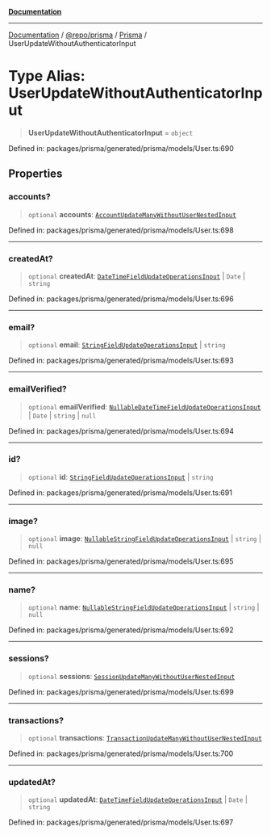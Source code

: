 [**Documentation**](../../../../../README.md)

***

[Documentation](../../../../../README.md) / [@repo/prisma](../../../README.md) / [Prisma](../README.md) / UserUpdateWithoutAuthenticatorInput

# Type Alias: UserUpdateWithoutAuthenticatorInput

> **UserUpdateWithoutAuthenticatorInput** = `object`

Defined in: packages/prisma/generated/prisma/models/User.ts:690

## Properties

### accounts?

> `optional` **accounts**: [`AccountUpdateManyWithoutUserNestedInput`](AccountUpdateManyWithoutUserNestedInput.md)

Defined in: packages/prisma/generated/prisma/models/User.ts:698

***

### createdAt?

> `optional` **createdAt**: [`DateTimeFieldUpdateOperationsInput`](DateTimeFieldUpdateOperationsInput.md) \| `Date` \| `string`

Defined in: packages/prisma/generated/prisma/models/User.ts:696

***

### email?

> `optional` **email**: [`StringFieldUpdateOperationsInput`](StringFieldUpdateOperationsInput.md) \| `string`

Defined in: packages/prisma/generated/prisma/models/User.ts:693

***

### emailVerified?

> `optional` **emailVerified**: [`NullableDateTimeFieldUpdateOperationsInput`](NullableDateTimeFieldUpdateOperationsInput.md) \| `Date` \| `string` \| `null`

Defined in: packages/prisma/generated/prisma/models/User.ts:694

***

### id?

> `optional` **id**: [`StringFieldUpdateOperationsInput`](StringFieldUpdateOperationsInput.md) \| `string`

Defined in: packages/prisma/generated/prisma/models/User.ts:691

***

### image?

> `optional` **image**: [`NullableStringFieldUpdateOperationsInput`](NullableStringFieldUpdateOperationsInput.md) \| `string` \| `null`

Defined in: packages/prisma/generated/prisma/models/User.ts:695

***

### name?

> `optional` **name**: [`NullableStringFieldUpdateOperationsInput`](NullableStringFieldUpdateOperationsInput.md) \| `string` \| `null`

Defined in: packages/prisma/generated/prisma/models/User.ts:692

***

### sessions?

> `optional` **sessions**: [`SessionUpdateManyWithoutUserNestedInput`](SessionUpdateManyWithoutUserNestedInput.md)

Defined in: packages/prisma/generated/prisma/models/User.ts:699

***

### transactions?

> `optional` **transactions**: [`TransactionUpdateManyWithoutUserNestedInput`](TransactionUpdateManyWithoutUserNestedInput.md)

Defined in: packages/prisma/generated/prisma/models/User.ts:700

***

### updatedAt?

> `optional` **updatedAt**: [`DateTimeFieldUpdateOperationsInput`](DateTimeFieldUpdateOperationsInput.md) \| `Date` \| `string`

Defined in: packages/prisma/generated/prisma/models/User.ts:697
